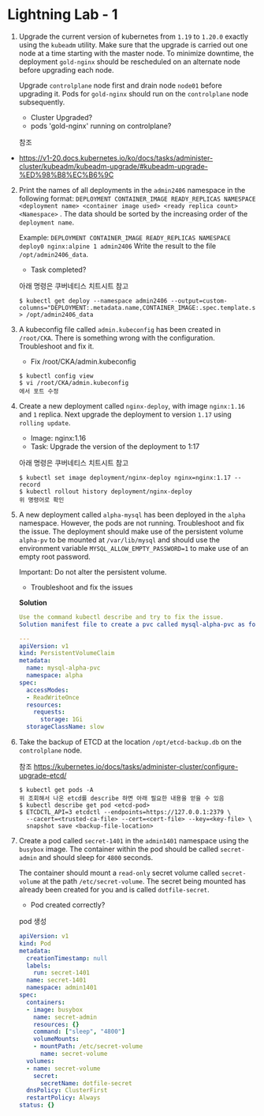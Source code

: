 # Lightning Lab - 1

1. Upgrade the current version of kubernetes from `1.19` to `1.20.0` exactly using the `kubeadm` utility. Make sure that the upgrade is carried out one node at a time starting with the master node. To minimize downtime, the deployment `gold-nginx` should be rescheduled on an alternate node before upgrading each node.
   
   Upgrade `controlplane` node first and drain node `node01` before upgrading it. Pods for `gold-nginx` should run on the `controlplane` node subsequently.
   
   - Cluster Upgraded?
   - pods 'gold-nginx' running on controlplane?
   
   참조
- https://v1-20.docs.kubernetes.io/ko/docs/tasks/administer-cluster/kubeadm/kubeadm-upgrade/#kubeadm-upgrade-%ED%98%B8%EC%B6%9C
2. Print the names of all deployments in the `admin2406` namespace in the following format:
   `DEPLOYMENT CONTAINER_IMAGE READY_REPLICAS NAMESPACE`
   `<deployment name> <container image used> <ready replica count> <Namespace>`
   . The data should be sorted by the increasing order of the `deployment name`.
   
   Example:
   `DEPLOYMENT CONTAINER_IMAGE READY_REPLICAS NAMESPACE`
   `deploy0 nginx:alpine 1 admin2406`
   Write the result to the file `/opt/admin2406_data`.
   
   - Task completed?
   
   아래 명령은 쿠버네티스 치트시트 참고
   
   ```
   $ kubectl get deploy --namespace admin2406 --output=custom-columns="DEPLOYMENT:.metadata.name,CONTAINER_IMAGE:.spec.template.spec.containers[*].image,READY_REPLICAS:.status.readyReplicas,NAMESPACE:.metadata.namespace" > /opt/admin2406_data
   ```

3. A kubeconfig file called `admin.kubeconfig` has been created in `/root/CKA`. There is something wrong with the configuration. Troubleshoot and fix it.
   
   - Fix /root/CKA/admin.kubeconfig
   
   ```
   $ kubectl config view
   $ vi /root/CKA/admin.kubeconfig
   에서 포트 수정
   ```

4. Create a new deployment called `nginx-deploy`, with image `nginx:1.16` and `1` replica. Next upgrade the deployment to version `1.17` using `rolling update`.
   
   - Image: nginx:1.16
   - Task: Upgrade the version of the deployment to 1:17
   
   아래 명령은 쿠버네티스 치트시트 참고
   
   ```
   $ kubectl set image deployment/nginx-deploy nginx=nginx:1.17 --record
   $ kubectl rollout history deployment/nginx-deploy
   위 명령어로 확인
   ```

5. A new deployment called `alpha-mysql` has been deployed in the `alpha` namespace. However, the pods are not running. Troubleshoot and fix the issue. The deployment should make use of the persistent volume `alpha-pv` to be mounted at `/var/lib/mysql` and should use the environment variable `MYSQL_ALLOW_EMPTY_PASSWORD=1` to make use of an empty root password.
   
   Important: Do not alter the persistent volume.
   
   - Troubleshoot and fix the issues
   
   **Solution**
   
   ```yaml
   Use the command kubectl describe and try to fix the issue.
   Solution manifest file to create a pvc called mysql-alpha-pvc as follows:
   
   ---
   apiVersion: v1
   kind: PersistentVolumeClaim
   metadata:
     name: mysql-alpha-pvc
     namespace: alpha
   spec:
     accessModes:
     - ReadWriteOnce
     resources:
       requests:
         storage: 1Gi
     storageClassName: slow
   ```

6. Take the backup of ETCD at the location `/opt/etcd-backup.db` on the `controlplane` node.
   
   참조
   https://kubernetes.io/docs/tasks/administer-cluster/configure-upgrade-etcd/
   
   ```
   $ kubectl get pods -A
   위 조회해서 나온 etcd를 describe 하면 아래 필요한 내용을 얻을 수 있음
   $ kubectl describe get pod <etcd-pod>
   $ ETCDCTL_API=3 etcdctl --endpoints=https://127.0.0.1:2379 \
     --cacert=<trusted-ca-file> --cert=<cert-file> --key=<key-file> \
     snapshot save <backup-file-location>
   ```

7. Create a pod called `secret-1401` in the `admin1401` namespace using the `busybox` image. The container within the pod should be called `secret-admin` and should sleep for `4800` seconds.
   
   The container should mount a `read-only` secret volume called `secret-volume` at the path `/etc/secret-volume`. The secret being mounted has already been created for you and is called `dotfile-secret`.
   
   - Pod created correctly?
   
   pod 생성
   
   ```yaml
   apiVersion: v1
   kind: Pod
   metadata:
     creationTimestamp: null
     labels:
       run: secret-1401
     name: secret-1401
     namespace: admin1401
   spec:
     containers:
     - image: busybox
       name: secret-admin
       resources: {}
       command: ["sleep", "4800"]
       volumeMounts:
       - mountPath: /etc/secret-volume
         name: secret-volume
     volumes:
     - name: secret-volume
       secret:
         secretName: dotfile-secret
     dnsPolicy: ClusterFirst
     restartPolicy: Always
   status: {}
   ```